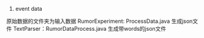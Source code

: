 
1. event data

原始数据的文件夹为输入数据
RumorExperiment: ProcessData.java 生成json文件
TextParser：RumorDataProcess.java 生成带words的json文件


